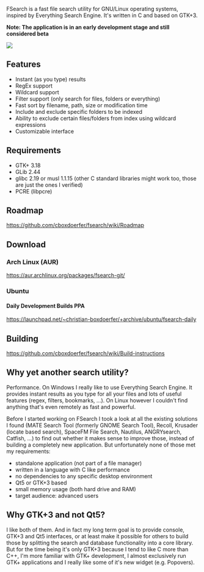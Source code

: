 FSearch is a fast file search utility for GNU/Linux operating systems, inspired by Everything Search Engine. It's written in C and based on GTK+3.

**Note: The application is in an early development stage and still considered beta**

![](https://i.imgur.com/LvsxlWD.png)

## Features
- Instant (as you type) results
- RegEx support
- Wildcard support
- Filter support (only search for files, folders or everything)
- Fast sort by filename, path, size or modification time
- Include and exclude specific folders to be indexed
- Ability to exclude certain files/folders from index using wildcard expressions
- Customizable interface

## Requirements
- GTK+ 3.18
- GLib 2.44
- glibc 2.19 or musl 1.1.15 (other C standard libraries might work too, those are just the ones I verified)
- PCRE (libpcre)

## Roadmap
https://github.com/cboxdoerfer/fsearch/wiki/Roadmap

## Download

### Arch Linux (AUR)

https://aur.archlinux.org/packages/fsearch-git/

### Ubuntu

#### Daily Development Builds PPA

https://launchpad.net/~christian-boxdoerfer/+archive/ubuntu/fsearch-daily

## Building
https://github.com/cboxdoerfer/fsearch/wiki/Build-instructions

## Why yet another search utility?
Performance. On Windows I really like to use Everything Search Engine. It provides instant results as you type for all your files and lots of useful features (regex, filters, bookmarks, ...). On Linux however I couldn't find anything that's even remotely as fast and powerful.

Before I started working on FSearch I took a look at all the existing solutions I found (MATE Search Tool (formerly GNOME Search Tool), Recoll, Krusader (locate based search), SpaceFM File Search, Nautilus, ANGRYsearch, Catfish, ...) to find out whether it makes sense to improve those, instead of building a completely new application. But unfortunately none of those met my requirements:
- standalone application (not part of a file manager)
- written in a language with C like performance
- no dependencies to any specific desktop environment
- Qt5 or GTK+3 based
- small memory usage (both hard drive and RAM)
- target audience: advanced users

## Why GTK+3 and not Qt5?
I like both of them. And in fact my long term goal is to provide console, GTK+3 and Qt5 interfaces, or at least make it possible for others to build those by splitting the search and database functionality into a core library. But for the time being it's only GTK+3 because I tend to like C more than C++, I'm more familiar with GTK+ development, I almost exclusively run GTK+ applications and I really like some of it's new widget (e.g. Popovers).
